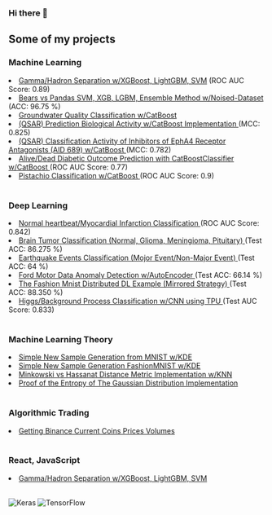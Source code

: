 ### Hi there 👋

<!--
**john-fante/john-fante** is a ✨ _special_ ✨ repository because its `README.md` (this file) appears on your GitHub profile.

Here are some ideas to get you started:

- 🔭 I’m currently working on ...
- 🌱 I’m currently learning ...
- 👯 I’m looking to collaborate on ...
- 🤔 I’m looking for help with ...
- 💬 Ask me about ...
- 📫 How to reach me: ...
- 😄 Pronouns: ...
- ⚡ Fun fact: ...
-->

## Some of my projects

### Machine Learning
<li> <a href ="https://github.com/john-fante/gamma-hadron-separation-xgb-lgbm-svm"> Gamma/Hadron Separation w/XGBoost, LightGBM, SVM</a> (ROC AUC Score: 0.89) </li>
<li> <a href ="https://github.com/john-fante/svm-xgboost-lightgbm-ensemble-method-w-noised-dataset">Bears vs Pandas SVM, XGB, LGBM, Ensemble Method w/Noised-Dataset </a>  (ACC: 96.75 %) </li>
<li> <a href ="https://github.com/john-fante/water-quality-classification-with-CatBoost"> Groundwater Quality Classification w/CatBoost </a> </li>

<li> <a href ="https://github.com/john-fante/prediction-biological-activity-catboost"> (QSAR) Prediction Biological Activity w/CatBoost Implementation </a>  (MCC: 0.825) </li>

<li> <a href ="https://github.com/john-fante/clf-aid-689-EphA4-receptor-inhibitors"> (QSAR) Classification Activity of Inhibitors of EphA4 Receptor Antagonists (AID 689) w/CatBoost </a>  (MCC: 0.782) </li>

<li> <a href ="https://github.com/john-fante/alive-dead-diabetic-outcome-prediction-catboost">Alive/Dead Diabetic Outcome Prediction with CatBoostClassifier w/CatBoost </a>  (ROC AUC Score: 0.77) </li>

<li> <a href ="https://github.com/john-fante/pistachio-classification-catboost/tree/main">Pistachio Classification w/CatBoost </a>  (ROC AUC Score: 0.9) </li>

<br>


### Deep Learning
<li> <a href ="https://github.com/john-fante/normal_heartbeat_vs_myocardial_infarction_classification"> Normal heartbeat/Myocardial Infarction Classification </a>(ROC AUC Score: 0.842) </li>
<li> <a href ="https://github.com/john-fante/brain-tumor-mri-classification"> Brain Tumor Classification (Normal, Glioma, Meningioma, Pituitary) </a>(Test ACC: 86.275 %) </li>

<li> <a href ="https://github.com/john-fante/earthquake_events_classification"> Earthquake Events Classification (Mojor Event/Non-Major Event) </a>(Test ACC: 64 %) </li>
<li> <a href ="https://github.com/john-fante/ford-motor-data-anomaly-detection-w-aes">Ford Motor Data Anomaly Detection w/AutoEncoder </a>  (Test ACC: 66.14 %) </li>
<li> <a href ="https://github.com/john-fante/distributed_deep_learning_example">The Fashion Mnist Distributed DL Example (Mirrored Strategy) </a>  (Test ACC: 88.350 %) </li>
<li> <a href ="https://github.com/john-fante/higgs-background-process-classification-CNN-TPU"> Higgs/Background Process Classification w/CNN using TPU </a>  (Test AUC Score: 0.833) </li>


<br>



### Machine Learning Theory

<li> <a href ="https://github.com/john-fante/simple-new-sample-generation-from-mnist-w-kde"> Simple New Sample Generation from MNIST w/KDE</a> </li>
<li> <a href ="https://github.com/john-fante/simple-new-sample-generation-fashionmnist-w-kde"> Simple New Sample Generation FashionMNIST w/KDE</a> </li>
<li> <a href ="https://github.com/john-fante/hassanat-distance-implementation-knn"> Minkowski vs Hassanat Distance Metric Implementation w/KNN </a> </li>
<li> <a href ="https://github.com/john-fante/entropy-experiments-on-gaussian-dist"> Proof of the Entropy of The Gaussian Distribution Implementation </a> </li>

<br>




### Algorithmic Trading
<li> <a href ="https://github.com/john-fante/Getting-Binance-current-coins-prices-volumes"> Getting Binance Current Coins Prices Volumes </a> </li>

<br>

### React, JavaScript 
<li> <a href ="https://github.com/john-fante/gamma-hadron-separation-xgb-lgbm-svm"> Gamma/Hadron Separation w/XGBoost, LightGBM, SVM </a> </li>

<br>

![Keras](https://img.shields.io/badge/Keras-%23D00000.svg?style=for-the-badge&logo=Keras&logoColor=white)
![TensorFlow](https://img.shields.io/badge/TensorFlow-%23FF6F00.svg?style=for-the-badge&logo=TensorFlow&logoColor=white)


